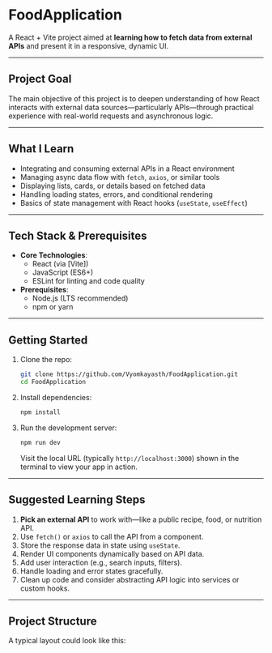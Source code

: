 # FoodApplication

A React + Vite project aimed at **learning how to fetch data from external APIs** and present it in a responsive, dynamic UI.

---

##  Project Goal

The main objective of this project is to deepen understanding of how React interacts with external data sources—particularly APIs—through practical experience with real-world requests and asynchronous logic.

---

##  What I Learn

- Integrating and consuming external APIs in a React environment
- Managing async data flow with `fetch`, `axios`, or similar tools
- Displaying lists, cards, or details based on fetched data
- Handling loading states, errors, and conditional rendering
- Basics of state management with React hooks (`useState`, `useEffect`)

---

##  Tech Stack & Prerequisites

- **Core Technologies**:  
  - React (via [Vite])  
  - JavaScript (ES6+)  
  - ESLint for linting and code quality  
- **Prerequisites**:  
  - Node.js (LTS recommended)  
  - npm or yarn

---

##  Getting Started

1. Clone the repo:
    ```bash
    git clone https://github.com/Vyomkayasth/FoodApplication.git
    cd FoodApplication
    ```

2. Install dependencies:
    ```bash
    npm install
    ```

3. Run the development server:
    ```bash
    npm run dev
    ```
    Visit the local URL (typically `http://localhost:3000`) shown in the terminal to view your app in action.

---

##  Suggested Learning Steps

1. **Pick an external API** to work with—like a public recipe, food, or nutrition API.
2. Use `fetch()` or `axios` to call the API from a component.
3. Store the response data in state using `useState`.
4. Render UI components dynamically based on API data.
5. Add user interaction (e.g., search inputs, filters).
6. Handle loading and error states gracefully.
7. Clean up code and consider abstracting API logic into services or custom hooks.

---

##  Project Structure

A typical layout could look like this:

